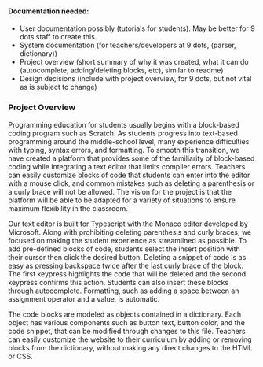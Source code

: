#### Documentation needed:
 * User documentation possibly (tutorials for students). May be better for 9 dots staff to create this.
 * System documentation (for teachers/developers at 9 dots, (parser, dictionary))
 * Project overview (short summary of why it was created, what it can do (autocomplete, adding/deleting blocks, etc), similar to readme)
 * Design decisions (include with project overview, for 9 dots, but not vital as is subject to change)

### Project Overview

Programming education for students usually begins with a block-based coding program such as Scratch. As students progress into text-based programming around the middle-school level, many experience difficulties with typing, syntax errors, and formatting. To smooth this transition, we have created a platform that provides some of the familiarity of block-based coding while integrating a text editor that limits compiler errors. Teachers can easily customize blocks of code that students can enter into the editor with a mouse click, and common mistakes such as deleting a parenthesis or a curly brace will not be allowed. The vision for the project is that the platform will be able to be adapted for a variety of situations to ensure maximum flexibility in the classroom.

Our text editor is built for Typescript with the Monaco editor developed by Microsoft. Along with prohibiting deleting parenthesis and curly braces, we focused on making the student experience as streamlined as possible. To add pre-defined blocks of code, students select the insert position with their cursor then click the desired button. Deleting a snippet of code is as easy as pressing backspace twice after the last curly brace of the block. The first keypress highlights the code that will be deleted and the second keypress confirms this action. Students can also insert these blocks through autocomplete. Formatting, such as adding a space between an assignment operator and a value, is automatic. 

 The code blocks are modeled as objects contained in a dictionary. Each object has various components such as button text, button color, and the code snippet, that can be modified through changes to this file. Teachers can easily customize the website to their curriculum by adding or removing blocks from the dictionary, without making any direct changes to the HTML or CSS. 
